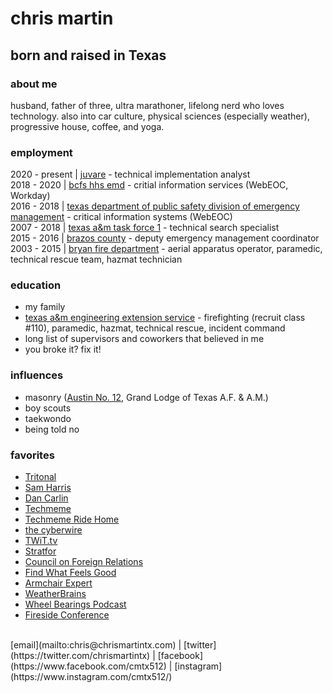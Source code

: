 # chris martin

## born and raised in Texas
### about me
husband, father of three, ultra marathoner, lifelong nerd who loves technology.  also into car culture, physical sciences (especially weather), progressive house, coffee, and yoga.

### employment
2020 - present | [juvare](https://www.juvare.com/webeoc/) - technical implementation analyst<br/>
2018 - 2020 | [bcfs hhs emd](https://bcfsemd.org/) - critial information services (WebEOC, Workday)<br/>
2016 - 2018 | [texas department of public safety division of emergency management](https://tdem.texas.gov/) - critical information systems (WebEOC)<br/>
2007 - 2018 | [texas a&m task force 1](https://texastaskforce1.org/) - technical search specialist<br/>
2015 - 2016 | [brazos county](http://brazosceoc.org) - deputy emergency management coordinator<br/>
2003 - 2015 | [bryan fire department](https://www.bryantx.gov/fire/) - aerial apparatus operator, paramedic, technical rescue team, hazmat technician

### education
* my family<br/>
* [texas a&m engineering extension service](https://www.teex.org) - firefighting (recruit class #110), paramedic, hazmat, technical rescue, incident command<br/>
* long list of supervisors and coworkers that believed in me<br/>
* you broke it? fix it!

### influences
* masonry ([Austin No. 12](http://austinlodge12.com), Grand Lodge of Texas A.F. & A.M.)<br/>
* boy scouts<br/>
* taekwondo<br/>
* being told no

### favorites
* [Tritonal](http://tritonalmusic.com)<br/>
* [Sam Harris](https://samharris.org)<br/>
* [Dan Carlin](https://www.dancarlin.com/)<br/>
* [Techmeme](https://techmeme.com)<br/>
* [Techmeme Ride Home](https://news.techmeme.com/180306/podcast)<br/>
* [the cyberwire](https://thecyberwire.com)<br/>
* [TWiT.tv](https://twit.tv)<br/>
* [Stratfor](https://worldview.stratfor.com/)<br/>
* [Council on Foreign Relations](https://www.cfr.org)<br/>
* [Find What Feels Good](https://fwfg.com/)<br/>
* [Armchair Expert](https://armchairexpertpod.com/)<br/>
* [WeatherBrains](https://weatherbrains.com)<br/>
* [Wheel Bearings Podcast](https://wheelbearings.media)<br/>
* [Fireside Conference](https://firesideconf.com)<br/>
<br/>
[email](mailto:chris@chrismartintx.com) | [twitter](https://twitter.com/chrismartintx) | [facebook](https://www.facebook.com/cmtx512) | [instagram](https://www.instagram.com/cmtx512/)
